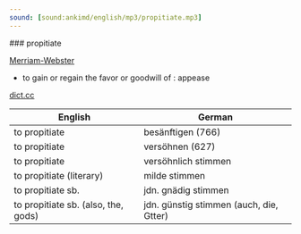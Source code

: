 ```yaml
---
sound: [sound:ankimd/english/mp3/propitiate.mp3]
---
```


\### propitiate

[Merriam-Webster](https://www.merriam-webster.com/dictionary/propitiate)

- to gain or regain the favor or goodwill of : appease

[dict.cc](https://www.dict.cc/propitiate)

| English        | German       |
| -------------- | ------------ |
| to propitiate | besänftigen (766) |
| to propitiate | versöhnen (627) |
| to propitiate | versöhnlich stimmen |
| to propitiate (literary) | milde stimmen |
| to propitiate sb. | jdn. gnädig stimmen |
| to propitiate sb. (also, the, gods) | jdn. günstig stimmen (auch, die, Gtter) |
